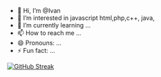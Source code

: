 - 👋 Hi, I’m @Ivan
- 👀 I’m interested in javascript html,php,c++, java,
- 🌱 I’m currently learning ...
- 📫 How to reach me ...
- 😄 Pronouns: ...
- ⚡ Fun fact: ...

<!---
Ivan772i28/Ivan772i28 is a ✨ special ✨ repository because its `README.md` (this file) appears on your GitHub profile.
You can click the Preview link to take a look at your changes.
--->
[![GitHub Streak](http://github-readme-streak-stats.herokuapp.com?user=Ivan772i28&theme=gruvbox&hide_border=verdadero)](https://git.io/streak-stats)